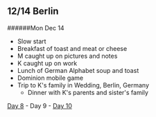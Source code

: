 12/14 Berlin
------------
######Mon Dec  14

- Slow start
- Breakfast of toast and meat or cheese
- M caught up on pictures and notes
- K caught up on work
- Lunch of German Alphabet soup and toast
- Dominion mobile game
- Trip to K's family in Wedding, Berlin, Germany
  - Dinner with K's parents and sister's family

[Day 8](12-13-Berlin.md) - Day 9 - [Day 10](12-15-Berlin.md)
